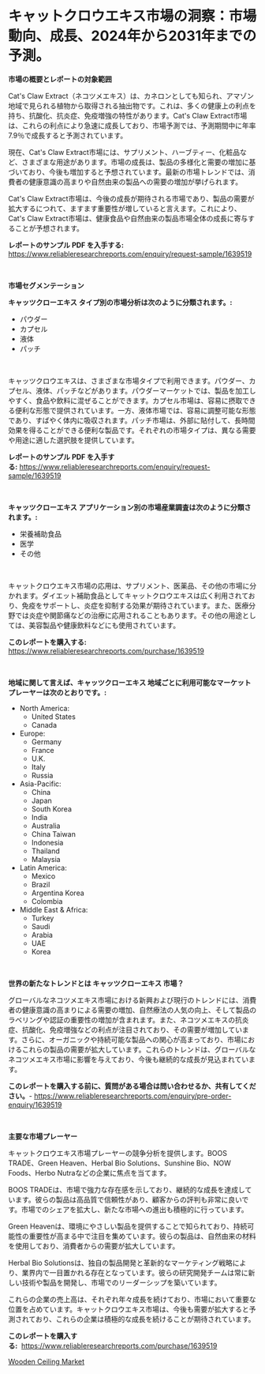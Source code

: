 <p><h1>キャットクロウエキス市場の洞察：市場動向、成長、2024年から2031年までの予測。</h1></p><p><strong>市場の概要とレポートの対象範囲</strong></p>
<p><p>Cat's Claw Extract（ネコツメエキス）は、カネロンとしても知られ、アマゾン地域で見られる植物から取得される抽出物です。これは、多くの健康上の利点を持ち、抗酸化、抗炎症、免疫増強の特性があります。Cat's Claw Extract市場は、これらの利点により急速に成長しており、市場予測では、予測期間中に年率7.9％で成長すると予測されています。</p><p>現在、Cat's Claw Extract市場には、サプリメント、ハーブティー、化粧品など、さまざまな用途があります。市場の成長は、製品の多様化と需要の増加に基づいており、今後も増加すると予想されています。最新の市場トレンドでは、消費者の健康意識の高まりや自然由来の製品への需要の増加が挙げられます。</p><p>Cat's Claw Extract市場は、今後の成長が期待される市場であり、製品の需要が拡大するにつれて、ますます重要性が増していると言えます。これにより、Cat's Claw Extract市場は、健康食品や自然由来の製品市場全体の成長に寄与することが予想されます。</p></p>
<p><strong>レポートのサンプル PDF を入手する:</strong> <a href="https://www.reliableresearchreports.com/enquiry/request-sample/1639519">https://www.reliableresearchreports.com/enquiry/request-sample/1639519</a></p>
<p>&nbsp;</p>
<p><strong>市場セグメンテーション</strong></p>
<p><strong>キャッツクローエキス タイプ別の市場分析は次のように分類されます。:</strong></p>
<p><ul><li>パウダー</li><li>カプセル</li><li>液体</li><li>パッチ</li></ul></p>
<p>&nbsp;</p>
<p><p>キャッツクロウエキスは、さまざまな市場タイプで利用できます。パウダー、カプセル、液体、パッチなどがあります。パウダーマーケットでは、製品を加工しやすく、食品や飲料に混ぜることができます。カプセル市場は、容易に摂取できる便利な形態で提供されています。一方、液体市場では、容易に調整可能な形態であり、すばやく体内に吸収されます。パッチ市場は、外部に貼付して、長時間効果を得ることができる便利な製品です。それぞれの市場タイプは、異なる需要や用途に適した選択肢を提供しています。</p></p>
<p><strong>レポートのサンプル PDF を入手する:</strong>&nbsp;<a href="https://www.reliableresearchreports.com/enquiry/request-sample/1639519">https://www.reliableresearchreports.com/enquiry/request-sample/1639519</a></p>
<p>&nbsp;</p>
<p><strong> キャッツクローエキス アプリケーション別の市場産業調査は次のように分類されます。:</strong></p>
<p><ul><li>栄養補助食品</li><li>医学</li><li>その他</li></ul></p>
<p>&nbsp;</p>
<p><p>キャットクロウエキス市場の応用は、サプリメント、医薬品、その他の市場に分かれます。ダイエット補助食品としてキャットクロウエキスは広く利用されており、免疫をサポートし、炎症を抑制する効果が期待されています。また、医療分野では炎症や関節痛などの治療に応用されることもあります。その他の用途としては、美容製品や健康飲料などにも使用されています。</p></p>
<p><strong>このレポートを購入する:</strong>&nbsp; <a href="https://www.reliableresearchreports.com/purchase/1639519">https://www.reliableresearchreports.com/purchase/1639519</a></p>
<p>&nbsp;</p>
<p><strong>地域に関して言えば、キャッツクローエキス 地域ごとに利用可能なマーケットプレーヤーは次のとおりです。:</strong></p>
<p><ul>
    <li>
        North America:
        <ul>
            <li>United States</li>
            <li>Canada</li>
        </ul>
    </li>
    <li>
        Europe:
        <ul>
            <li>Germany</li>
            <li>France</li>
            <li>U.K.</li>
            <li>Italy</li>
            <li>Russia</li>
        </ul>
    </li>
    <li>
        Asia-Pacific:
        <ul>
            <li>China</li>
            <li>Japan</li>
            <li>South Korea</li>
            <li>India</li>
            <li>Australia</li>
            <li>China Taiwan</li>
            <li>Indonesia</li>
            <li>Thailand</li>
            <li>Malaysia</li>
        </ul>
    </li>
    <li>
        Latin America:
        <ul>
            <li>Mexico</li>
            <li>Brazil</li>
            <li>Argentina Korea</li>
            <li>Colombia</li>
        </ul>
    </li>
    <li>
        Middle East & Africa:
        <ul>
            <li>Turkey</li>
            <li>Saudi</li>
            <li>Arabia</li>
            <li>UAE</li>
            <li>Korea</li>
        </ul>
    </li>
    </ul></p>
<p>&nbsp;</p>
<p><strong>世界の新たなトレンドとは キャッツクローエキス 市場？</strong></p>
<p><p>グローバルなネコツメエキス市場における新興および現行のトレンドには、消費者の健康意識の高まりによる需要の増加、自然療法の人気の向上、そして製品のラベリングや認証の重要性の増加が含まれます。また、ネコツメエキスの抗炎症、抗酸化、免疫増強などの利点が注目されており、その需要が増加しています。さらに、オーガニックや持続可能な製品への関心が高まっており、市場におけるこれらの製品の需要が拡大しています。これらのトレンドは、グローバルなネコツメエキス市場に影響を与えており、今後も継続的な成長が見込まれています。</p></p>
<p><strong>このレポートを購入する前に、質問がある場合は問い合わせるか、共有してください。</strong>- <a href="https://www.reliableresearchreports.com/enquiry/pre-order-enquiry/1639519">https://www.reliableresearchreports.com/enquiry/pre-order-enquiry/1639519</a></p>
<p>&nbsp;</p>
<p><strong>主要な市場プレーヤー</strong></p>
<p><p>キャットクロウエキス市場プレーヤーの競争分析を提供します。BOOS TRADE、Green Heaven、Herbal Bio Solutions、Sunshine Bio、NOW Foods、Herbo Nutraなどの企業に焦点を当てます。</p><p>BOOS TRADEは、市場で強力な存在感を示しており、継続的な成長を達成しています。彼らの製品は高品質で信頼性があり、顧客からの評判も非常に良いです。市場でのシェアを拡大し、新たな市場への進出も積極的に行っています。</p><p>Green Heavenは、環境にやさしい製品を提供することで知られており、持続可能性の重要性が高まる中で注目を集めています。彼らの製品は、自然由来の材料を使用しており、消費者からの需要が拡大しています。</p><p>Herbal Bio Solutionsは、独自の製品開発と革新的なマーケティング戦略により、業界内で一目置かれる存在となっています。彼らの研究開発チームは常に新しい技術や製品を開発し、市場でのリーダーシップを築いています。</p><p>これらの企業の売上高は、それぞれ年々成長を続けており、市場において重要な位置を占めています。キャットクロウエキス市場は、今後も需要が拡大すると予測されており、これらの企業は積極的な成長を続けることが期待されています。</p></p>
<p><strong>このレポートを購入する:</strong>&nbsp;&nbsp;<a href="https://www.reliableresearchreports.com/purchase/1639519">https://www.reliableresearchreports.com/purchase/1639519</a></p>
<p><p><a href="https://natural-crush-b99.notion.site/Wooden-Ceiling-Market-Size-Market-Share-and-Global-Market-Analysis-Report-2024-2031-0f03724628f64de4bcd7430a892f22bc">Wooden Ceiling Market</a></p></p>